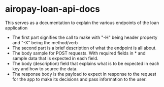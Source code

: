 # airopay-loan-api-docs
This serves as a documentation to explain the various endpoints of the loan application

- The first part signifies the call to make with "-H" being header property and "-X" being the method/verb
- The second part is a brief description of what the endpoint is all about.
- The body sample for POST requests. With required fields in * and sample data that is expected in each field.
- The body (description) field that explains what is to be expected in each key and how to source the data.
- The response body is the payload to expect in response to the request for the app to make its decisions and pass information to the user.